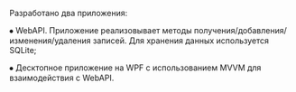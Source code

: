Разработано два приложения:

⦁	WebAPI. Приложение реализовывает методы получения/добавления/изменения/удаления записей. Для хранения данных используется SQLite;

⦁	Десктопное приложение на WPF с использованием MVVM для взаимодействия с WebAPI.


